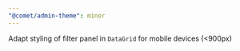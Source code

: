 ```yaml
---
"@comet/admin-theme": minor
---
```


Adapt styling of filter panel in `DataGrid` for mobile devices (<900px)
